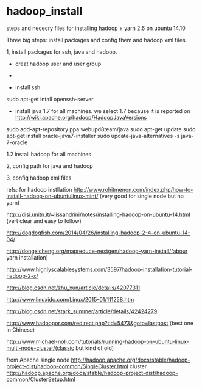 # hadoop_install
steps and nececry files for installing hadoop + yarn 2.6 on ubuntu 14.10

Three big steps: install packages and config them and hadoop xml files.

1, install packages for ssh, java and hadoop.
+ creat hadoop user and user group
+ 


+ install ssh
 
sudo apt-get intall openssh-server 

+ install java 1.7 for all machines. we select 1.7 because it is reported on http://wiki.apache.org/hadoop/HadoopJavaVersions

sudo add-apt-repository ppa:webupd8team/java
sudo apt-get update
sudo apt-get install oracle-java7-installer
sudo update-java-alternatives -s java-7-oracle

1.2 install hadoop for all machines

2, config path for java and hadoop

3, config hadoop xml files.

refs:
for hadoop instllation
http://www.rohitmenon.com/index.php/how-to-install-hadoop-on-ubuntulinux-mint/ (very good for single node but no yarn)

http://disi.unitn.it/~lissandrini/notes/installing-hadoop-on-ubuntu-14.html (vert clear and easy to follow)

http://dogdogfish.com/2014/04/26/installing-hadoop-2-4-on-ubuntu-14-04/

http://dongxicheng.org/mapreduce-nextgen/hadoop-yarn-install/(abour yarn installation)

http://www.highlyscalablesystems.com/3597/hadoop-installation-tutorial-hadoop-2-x/

http://blog.csdn.net/zhu_xun/article/details/42077311

http://www.linuxidc.com/Linux/2015-01/111258.htm

http://blog.csdn.net/stark_summer/article/details/42424279

http://www.hadoopor.com/redirect.php?tid=5473&goto=lastpost (best one in Chinese)




http://www.michael-noll.com/tutorials/running-hadoop-on-ubuntu-linux-multi-node-cluster/(classic but kind of old)

from Apache
single node
http://hadoop.apache.org/docs/stable/hadoop-project-dist/hadoop-common/SingleCluster.html
cluster
http://hadoop.apache.org/docs/stable/hadoop-project-dist/hadoop-common/ClusterSetup.html




